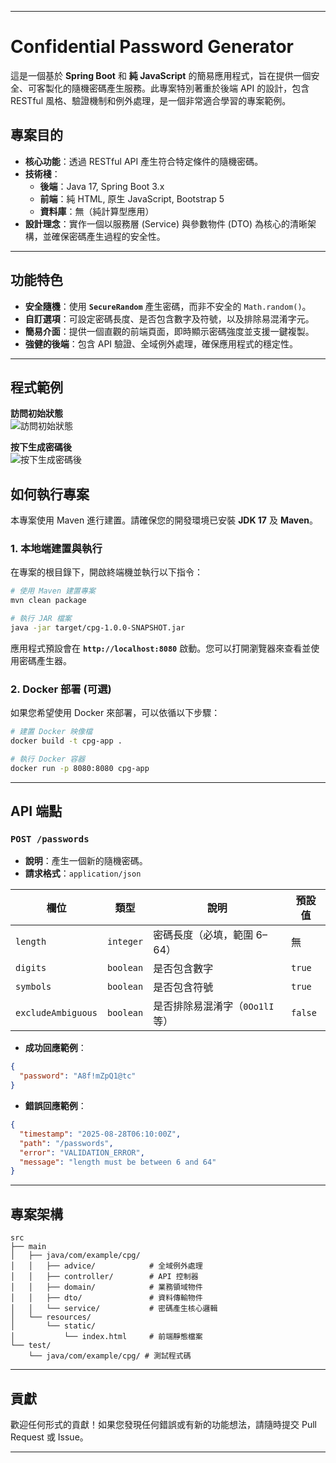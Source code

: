 

-----

# Confidential Password Generator

這是一個基於 **Spring Boot** 和 **純 JavaScript** 的簡易應用程式，旨在提供一個安全、可客製化的隨機密碼產生服務。此專案特別著重於後端 API 的設計，包含 RESTful 風格、驗證機制和例外處理，是一個非常適合學習的專案範例。

## 專案目的

* **核心功能**：透過 RESTful API 產生符合特定條件的隨機密碼。
* **技術棧**：
    * **後端**：Java 17, Spring Boot 3.x
    * **前端**：純 HTML, 原生 JavaScript, Bootstrap 5
    * **資料庫**：無（純計算型應用）
* **設計理念**：實作一個以服務層 (Service) 與參數物件 (DTO) 為核心的清晰架構，並確保密碼產生過程的安全性。

-----

## 功能特色

* **安全隨機**：使用 **`SecureRandom`** 產生密碼，而非不安全的 `Math.random()`。
* **自訂選項**：可設定密碼長度、是否包含數字及符號，以及排除易混淆字元。
* **簡易介面**：提供一個直觀的前端頁面，即時顯示密碼強度並支援一鍵複製。
* **強健的後端**：包含 API 驗證、全域例外處理，確保應用程式的穩定性。

-----

## 程式範例

**訪問初始狀態**  
![訪問初始狀態](https://imgur.com/tcErNgp.png)

**按下生成密碼後**  
![按下生成密碼後](https://imgur.com/0PBjHPo.png)


## 如何執行專案

本專案使用 Maven 進行建置。請確保您的開發環境已安裝 **JDK 17** 及 **Maven**。

### 1\. 本地端建置與執行

在專案的根目錄下，開啟終端機並執行以下指令：

```sh
# 使用 Maven 建置專案
mvn clean package

# 執行 JAR 檔案
java -jar target/cpg-1.0.0-SNAPSHOT.jar
```

應用程式預設會在 **`http://localhost:8080`** 啟動。您可以打開瀏覽器來查看並使用密碼產生器。

### 2\. Docker 部署 (可選)

如果您希望使用 Docker 來部署，可以依循以下步驟：

```sh
# 建置 Docker 映像檔
docker build -t cpg-app .

# 執行 Docker 容器
docker run -p 8080:8080 cpg-app
```

-----

## API 端點

### `POST /passwords`

* **說明**：產生一個新的隨機密碼。
* **請求格式**：`application/json`

| 欄位              | 類型    | 說明                          | 預設值 |
| ----------------- | ------- | ----------------------------- | ------ |
| `length`          | `integer` | 密碼長度（必填，範圍 6–64）   | 無     |
| `digits`          | `boolean` | 是否包含數字                  | `true` |
| `symbols`         | `boolean` | 是否包含符號                  | `true` |
| `excludeAmbiguous`| `boolean` | 是否排除易混淆字（`0Oo1lI` 等）| `false`|

* **成功回應範例**：

<!-- end list -->

```json
{
  "password": "A8f!mZpQ1@tc"
}
```

* **錯誤回應範例**：

<!-- end list -->

```json
{
  "timestamp": "2025-08-28T06:10:00Z",
  "path": "/passwords",
  "error": "VALIDATION_ERROR",
  "message": "length must be between 6 and 64"
}
```

-----

## 專案架構

```
src
├── main
│   ├── java/com/example/cpg/
│   │   ├── advice/            # 全域例外處理
│   │   ├── controller/        # API 控制器
│   │   ├── domain/            # 業務領域物件
│   │   ├── dto/               # 資料傳輸物件
│   │   └── service/           # 密碼產生核心邏輯
│   └── resources/
│       └── static/
│           └── index.html     # 前端靜態檔案
└── test/
    └── java/com/example/cpg/ # 測試程式碼
```

-----

## 貢獻

歡迎任何形式的貢獻！如果您發現任何錯誤或有新的功能想法，請隨時提交 Pull Request 或 Issue。

-----
